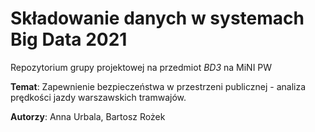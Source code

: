 # Składowanie danych w systemach Big Data 2021
Repozytorium grupy projektowej na przedmiot *BD3* na MiNI PW

**Temat**: Zapewnienie bezpieczeństwa w przestrzeni publicznej - analiza prędkości jazdy warszawskich tramwajów.

**Autorzy**: Anna Urbala, Bartosz Rożek
